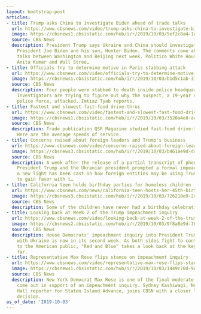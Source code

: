 ```yaml
---
layout: bootstrap-post
articles:
- title: Trump asks China to investigate Biden ahead of trade talks
  url: https://www.cbsnews.com/video/trump-asks-china-to-investigate-biden-ahead-of-trade-talks/
  image: https://cbsnews1.cbsistatic.com/hub/i/r/2019/10/03/5ef2c8a4-1dee-4d15-a82d-77287199ed21/thumbnail/1200x630/fb61df9274e0d918cb6d305cb9082a91/1003-rnb-yje-yjf-trumpchinabiden-1945714-640x360.jpg
  source: CBS News
  description: President Trump says Ukraine and China should investigate former Vice
    President Joe Biden and his son, Hunter Biden. The comments come ahead of trade
    talks between Washington and Beijing next week. Politico White House correspondent
    Anita Kumar and Wall Stree…
- title: Officials try to determine motive in Paris stabbing attack
  url: https://www.cbsnews.com/video/officials-try-to-determine-motive-in-paris-stabbing-attack/
  image: https://cbsnews1.cbsistatic.com/hub/i/r/2019/10/03/b1d5c1ab-3180-4187-a8b2-364465ae0dd2/thumbnail/1200x630/8330fad1fe88b2b1fd5ba437ef9342ee/1003-en-parisstabbing-tyab-1945722-640x360.jpg
  source: CBS News
  description: Four people were stabbed to death inside police headquarters in Paris.
    Investigators are trying to figure out why the suspect, a 19-year veteran of the
    police force, attacked. Imtiaz Tyab reports.
- title: Fastest and slowest fast-food drive-thrus
  url: https://www.cbsnews.com/video/fastest-and-slowest-fast-food-drive-thrus/
  image: https://cbsnews1.cbsistatic.com/hub/i/r/2019/10/03/3520a4e8-ac91-4de3-bfa5-f4d9a1cecbe4/thumbnail/1200x630/46232762150433df17960e16362458b5/003-cbsb-moneywatch-fastest-and-slowest-fastfood-drive-thrus-1945724-640x360.jpg
  source: CBS News
  description: Trade publication QSR Magazine studied fast-food drive-thru times.
    Here are the average speeds of service.
- title: Concerns raised about foreign leaders and Trump's business
  url: https://www.cbsnews.com/video/concerns-raised-about-foreign-leaders-and-trumps-business/
  image: https://cbsnews3.cbsistatic.com/hub/i/r/2019/10/03/b461ae9d-da6f-488d-8ad3-8638e8640a58/thumbnail/1200x630/0edad4c66cc281cb4164706ec5d8cb71/1003-rnb-yjt-ukrainecall-1945709-640x360.jpg
  source: CBS News
  description: A week after the release of a partial transcript of phone call between
    President Trump and the Ukranian president prompted a formal impeachment inquiry,
    a new light has been cast on how foreign entities may be using Trump-owned properties
    to gain favor with t…
- title: California teen holds birthday parties for homeless children
  url: https://www.cbsnews.com/news/california-teen-hosts-her-45th-birthday-party-for-children-in-homeless-shelters-2019-10-03/
  image: https://cbsnews3.cbsistatic.com/hub/i/r/2019/10/03/726218e9-2abf-4499-a10e-3bcf0c8d8bf8/thumbnail/1200x630/89357fd05d8779fd88acf3d6be5ba181/d2-shamlian-homeless-birthdays-pkg-transfer-frame-2498.jpg
  source: CBS News
  description: Some of the children have never had a birthday celebration before
- title: Looking back at Week 2 of the Trump impeachment inquiry
  url: https://www.cbsnews.com/video/looking-back-at-week-2-of-the-trump-impeachment-inquiry/
  image: https://cbsnews2.cbsistatic.com/hub/i/r/2019/10/03/9f8a8e9d-7879-4382-8807-6bbf51b4b14a/thumbnail/1200x630/b3f6d5e7198b08453305fef8057019da/1003-cbsn-weekreview-1945701-640x360.jpg
  source: CBS News
  description: House Democrats' impeachment inquiry into President Trump's contacts
    with Ukraine is now in its second week. As both sides fight to control their message
    to the American public, "Red and Blue" takes a look back at the key moments so
    far.
- title: Representative Max Rose flips stance on impeachment inquiry
  url: https://www.cbsnews.com/video/representative-max-rose-flips-stance-on-impeachment-inquiry/
  image: https://cbsnews1.cbsistatic.com/hub/i/r/2019/10/03/1449c70d-9e80-4294-aaae-9db5ea9cf85a/thumbnail/1200x630/3e70f21eb401705ed8cedffe242eebf7/1003-cbsn-maxrose-1945695-640x360.jpg
  source: CBS News
  description: New York Democrat Max Rose is one of the final moderate lawmakers to
    come out in support of an impeachment inquiry. Sydney Kashiwagi, New York City
    Hall reporter for Staten Island Advance, joins CBSN with a closer look at Rose's
    decision.
as_of_date: '2019-10-03'
---
```


